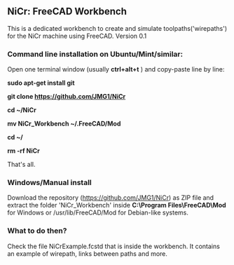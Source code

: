 ## NiCr: FreeCAD Workbench

This is a dedicated workbench to create and simulate toolpaths('wirepaths') for the NiCr machine using FreeCAD.
Version 0.1

### Command line installation on Ubuntu/Mint/similar:
Open one terminal window (usually **ctrl+alt+t** ) and copy-paste line by line:

**sudo apt-get install git**

**git clone https://github.com/JMG1/NiCr**

**cd ~/NiCr**

**mv NiCr_Workbench ~/.FreeCAD/Mod**

**cd ~/**

**rm -rf NiCr**

That's all.


### Windows/Manual install
Download the repository (https://github.com/JMG1/NiCr) as ZIP file and extract the folder 'NiCr_Workbench' 
inside **C:\Program Files\FreeCAD\Mod** for Windows or /usr/lib/FreeCAD/Mod for Debian-like systems.

### What to do then?

Check the file NiCrExample.fcstd that is inside the workbench. It contains an example of wirepath, links between 
paths and more.



